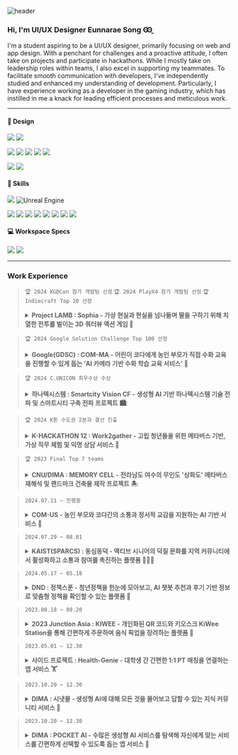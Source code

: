 ![header](https://capsule-render.vercel.app/api?type=waving&color=0:FFF0E1,100:FFA2B2&height=300&section=header&text=Eunnarae%20Song&fontSize=50&fontColor=FFFFFF&animation=fadeIn&fontAlignY=40)

### Hi, I'm UI/UX Designer Eunnarae Song Ꙭ̮
I'm a student aspiring to be a UI/UX designer, primarily focusing on web and app design. With a penchant for challenges and a proactive attitude, I often take on projects and participate in hackathons. While I mostly take on leadership roles within teams, I also excel in supporting my teammates. To facilitate smooth communication with developers, I've independently studied and enhanced my understanding of development. Particularly, I have experience working as a developer in the gaming industry, which has instilled in me a knack for leading efficient processes and meticulous work.

- - -

#### 🎨 Design
<!-- 프로토타입 -->
![](https://img.shields.io/badge/Figma-F24E1E?style=for-the-badge&logo=figma&logoColor=white)  ![](https://img.shields.io/badge/Proto.io-161637?style=for-the-badge&logo=proto.io&logoColor=00e5ff)
<!-- 어도비 -->
![](https://img.shields.io/badge/Adobe%20Photoshop-31A8FF?style=for-the-badge&logo=Adobe%20Photoshop&logoColor=black) ![](https://img.shields.io/badge/Adobe%20Illustrator-FF9A00?style=for-the-badge&logo=adobe%20illustrator&logoColor=white) ![](https://img.shields.io/badge/Adobe%20XD-470137?style=for-the-badge&logo=Adobe%20XD&logoColor=#FF61F6) ![](https://img.shields.io/badge/Adobe%20after%20affects-CF96FD?style=for-the-badge&logo=Adobe%20after%20effects&logoColor=393665) ![](https://img.shields.io/badge/Adobe%20Premiere%20Pro-9999FF?style=for-the-badge&logo=Adobe%20Premiere%20Pro&logoColor=white)
<!-- 영상, 3d -->
![](https://img.shields.io/badge/blender-%23F5792A.svg?style=for-the-badge&logo=blender&logoColor=white) ![](https://img.shields.io/badge/Behance-0054F7?style=for-the-badge&logo=behance&logoColor=white) 

#### 🚀 Skills
<!-- Game -->
![](https://img.shields.io/badge/Unity-100000?style=for-the-badge&logo=unity&logoColor=white) ![Unreal Engine](https://img.shields.io/badge/unrealengine-%23313131.svg?style=for-the-badge&logo=unrealengine&logoColor=white)
<!-- Coding-->
![](https://img.shields.io/badge/HTML-239120?style=for-the-badge&logo=html5&logoColor=white) ![](https://img.shields.io/badge/CSS-239120?&style=for-the-badge&logo=css3&logoColor=white) ![](https://img.shields.io/badge/JavaScript-F7DF1E?style=for-the-badge&logo=JavaScript&logoColor=white) ![](https://img.shields.io/badge/Java-ED8B00?style=for-the-badge&logo=openjdk&logoColor=white) ![](https://img.shields.io/badge/C%23-239120?style=for-the-badge&logo=c-sharp&logoColor=white) ![](https://img.shields.io/badge/C%2B%2B-00599C?style=for-the-badge&logo=c%2B%2B&logoColor=white) ![](https://img.shields.io/badge/p5%20js-ED225D?style=for-the-badge&logo=p5dotjs&logoColor=white) ![](https://img.shields.io/badge/MySQL-00000F?style=for-the-badge&logo=mysql&logoColor=white)

#### 💻 Workspace Specs
![](https://img.shields.io/badge/Apple-MacBook_M1_Pro_2021-999999?style=for-the-badge&logo=apple&logoColor=white) ![](https://img.shields.io/badge/Intel-Core_i7_10th-0071C5?style=for-the-badge&logo=intel&logoColor=white)

- - -

### Work Experience
> `🏆 2024 KGDCon 참가 개발팀 선정` `🏆 2024 PlayX4 참가 개발팀 선정` `🏆 Indiecraft Top 20 선정`
> <details>
> <summary><b> Project LAMB : Sophia - 가상 현실과 현실을 넘나들며 딸을 구하기 위해 치열한 전투를 벌이는 3D 쿼터뷰 액션 게임 👾 </b> </summary>
> <div markdown="1">
> 기간: 2024.03 ~ 현재
>
> 기여도: UI/UX 디자인 100%
>
> 상세보기: <a href="https://www.youtube.com/watch?v=7RgaO-wQHn8">게임 소개 영상 </a>
>  </div>
>  </details>

> `🏆 2024 Google Solution Challenge Top 100 선정`
> <details>
> <summary><b> Google(GDSC) : COM-MA - 어린이 코다에게 농인 부모가 직접 수화 교육을 진행할 수 있게 돕는 ‘AI 카메라 기반 수화 학습 교육 서비스’ 📖 </b> </summary>
> <div markdown="1">
> 기간: 2023.12 ~ 2024.05
> 
> 기여도: 기획 40% / UI/UX 디자인 100%
>
> 상세보기: <a href="https://github.com/COM-MA">COM-MA 깃허브 </a>
>  </div>
>  </details>

> `🏆 2024 C.UNICON 최우수상 수상`
> <details>
> <summary><b> 하나텍시스템 : Smartcity Vision CF - 생성형 AI 기반 하나텍시스템 기술 전파 및 스마트시티 구축 전파 프로젝트 🏙️ </b> </summary>
> <div markdown="1">
> 2024.03 ~ 2024.06
>
> 기여도: 기획 40% / 영상 콘텐츠 제작 40%
>
> 상세보기: <a href="https://youtu.be/esRdLRszONQ">CF 영상 확인하기 </a>
>  </div>
>  </details>

> `🏆 2024 K톤 수도권 2분과 결선 진출`
> <details>
> <summary><b> K-HACKATHON 12 : Work2gather - 고립 청년들을 위한 메타버스 기반, 가상 직무 체험 및 익명 상담 서비스 💼 </b> </summary>
> <div markdown="1">
> 2024.06 ~ 2024.10
>
> 기여도: 기획 40% / UI/UX 디자인 100%
>  </div>
>  </details>

> `🏆 2023 Final Top 7 teams`
> <details>
> <summary><b> CNU/DIMA : MEMORY CELL - 전라남도 여수의 무인도 '상화도' 메타버스 재해석 및 랜드마크 건축물 제작 프로젝트 🏝️ </b> </summary>
> <div markdown="1">
> 2023.05 ~ 2023.07
>
> 기여도: 콘텐츠 기획 50% / 컨셉아트 50%
>  </div>
>  </details>

> `2024.07.11 ~ 진행중`
> <details>
> <summary><b> COM-US - 농인 부모와 코다간의 소통과 정서적 교감을 지원하는 AI 기반 서비스 👋 </b> </summary>
> <div markdown="1">
> 2023.05 ~ 2023.07
>
> 기여도: 기획 50% / UI/UX 디자인 100%
>  </div>
>  </details>

> `2024.07.29 ~ 08.01`
> <details>
> <summary><b> KAIST(SPARCS) : 동심동덕 - 액티브 시니어의 덕질 문화를 지역 커뮤니티에서 활성화하고 소통과 참여를 촉진하는 플랫폼 🧑‍🤝‍🧑 </b> </summary>
> <div markdown="1">
> 2024.08
>
> 기여도: 기획 40% / UI/UX 디자인 100%
>  </div>
>  </details>

> `2024.05.17 ~ 05.18`
> <details>
> <summary><b> DND : 정책스푼 - 청년정책을 한눈에 모아보고, AI 챗봇 추천과 후기 기반 정보로 맞춤형 정책을 확인할 수 있는 플랫폼 🔎 </b> </summary>
> <div markdown="1">
> 2024.05
>
> 기여도: 기획 40% / UI/UX 디자인 100%
>  </div>
>  </details>

> `2023.08.18 ~ 08.20`
> <details>
> <summary><b> 2023 Junction Asia : KIWEE - 개인화된 QR 코드와 키오스크 KiWee Station을 통해 간편하게 주문하며 음식 픽업을 장려하는 플랫폼 🍔 </b> </summary>
> <div markdown="1">
> 2023.08
>
> 기여도: 기획 40% / UI/UX 디자인 100%
>  </div>
>  </details>

> `2023.05.01 ~ 12.30`
> <details>
> <summary><b> 사이드 프로젝트 : Health-Genie - 대학생 간 간편한 1:1 PT 매칭을 연결하는 앱 서비스 🏋️ </b> </summary>
> <div markdown="1">
> 2023.05 ~ 2024.03
>
> 기여도: 기획 20% / UI/UX 디자인 100%
>  </div>
>  </details>

> `2023.10.20 ~ 12.30`
> <details>
> <summary><b> DIMA : 시냇물 - 생성형 AI에 대해 모든 것을 물어보고 답할 수 있는 지식 커뮤니티 서비스 👀 </b> </summary>
> <div markdown="1">
> 2023.10 ~ 2023.12
>
> 기여도: 기획 40% / UI/UX 디자인 100%
>  </div>
>  </details>

> `2023.10.20 ~ 12.30`
> <details>
> <summary><b> DIMA : POCKET AI - 수많은 생성형 AI 서비스를 탐색해 자신에게 맞는 서비스를 간편하게 선택할 수 있도록 돕는 앱 서비스 💫 </b> </summary>
> <div markdown="1">
> 2023.09 ~ 2023.10
>
> 기여도: 기획 50% / UI/UX 디자인 100%
>  </div>
>  </details>

<!--
**eunarae/eunarae** is a ✨ _special_ ✨ repository because its `README.md` (this file) appears on your GitHub profile.

Here are some ideas to get you started:

- 🔭 I’m currently working on ...
- 🌱 I’m currently learning ...
- 👯 I’m looking to collaborate on ...
- 🤔 I’m looking for help with ...
- 💬 Ask me about ...
- 📫 How to reach me: ...
- 😄 Pronouns: ...
- ⚡ Fun fact: ...
-->
